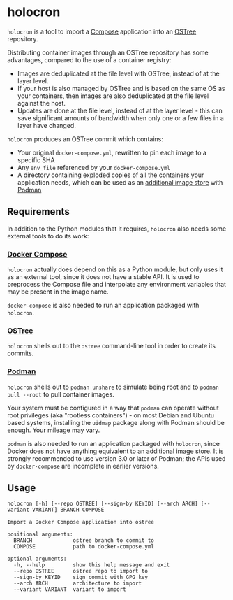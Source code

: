 # holocron

`holocron` is a tool to import a [Compose](https://www.compose-spec.io/) application into an [OSTree](https://ostreedev.github.io/ostree/introduction/) repository.

Distributing container images through an OSTree repository has some advantages, compared to the use of a container registry:

- Images are deduplicated at the file level with OSTree, instead of at the layer level.
- If your host is also managed by OSTree and is based on the same OS as your containers, then images are also deduplicated at the file level against the host.
- Updates are done at the file level, instead of at the layer level - this can save significant amounts of bandwidth when only one or a few files in a layer have changed.

`holocron` produces an OSTree commit which contains:

- Your original `docker-compose.yml`, rewritten to pin each image to a specific SHA
- Any `env_file` referenced by your `docker-compose.yml`
- A directory containing exploded copies of all the containers your application needs, which can be used as an [additional image store](https://www.redhat.com/sysadmin/image-stores-podman) with [Podman](https://podmain.io)

## Requirements

In addition to the Python modules that it requires, `holocron` also needs some external tools to do its work:

### [Docker Compose](https://github.com/docker/compose)

`holocron` actually does depend on this as a Python module, but only uses it as an external tool, since it does not have a stable API. It is used to preprocess the Compose file and interpolate any environment variables that may be present in the image name.

`docker-compose` is also needed to run an application packaged with `holocron`.

### [OSTree](https://github.com/ostreedev/ostree)

`holocron` shells out to the `ostree` command-line tool in order to create its commits.

### [Podman](https://github.com/containers/podman)

`holocron` shells out to `podman unshare` to simulate being root and to `podman pull --root` to pull container images.

Your system must be configured in a way that `podman` can operate without root privileges (aka "rootless containers") - on most Debian and Ubuntu based systems, installing the `uidmap` package along with Podman should be enough. Your mileage may vary.

`podman` is also needed to run an application packaged with `holocron`, since Docker does not have anything equivalent to an additional image store. It is strongly recommended to use version 3.0 or later of Podman; the APIs used by `docker-compose` are incomplete in earlier versions.

## Usage

```
holocron [-h] [--repo OSTREE] [--sign-by KEYID] [--arch ARCH] [--variant VARIANT] BRANCH COMPOSE

Import a Docker Compose application into ostree

positional arguments:
  BRANCH             ostree branch to commit to
  COMPOSE            path to docker-compose.yml

optional arguments:
  -h, --help         show this help message and exit
  --repo OSTREE      ostree repo to import to
  --sign-by KEYID    sign commit with GPG key
  --arch ARCH        architecture to import
  --variant VARIANT  variant to import
```
